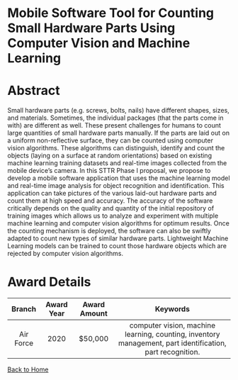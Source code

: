 
Mobile Software Tool for Counting Small Hardware Parts Using Computer Vision and Machine Learning
=================================================================================================

# Abstract


Small hardware parts (e.g. screws, bolts, nails) have different shapes, sizes, and materials. Sometimes, the individual packages (that the parts come in with) are different as well. These present challenges for humans to count large quantities of small hardware parts manually. If the parts are laid out on a uniform non-reflective surface, they can be counted using computer vision algorithms. These algorithms can distinguish, identify and count the objects (laying on a surface at random orientations) based on existing machine learning training datasets and real-time images collected from the mobile device’s camera. In this STTR Phase I proposal, we propose to develop a mobile software application that uses the machine learning model and real-time image analysis for object recognition and identification. This application can take pictures of the various laid-out hardware parts and count them at high speed and accuracy. The accuracy of the software critically depends on the quality and quantity of the initial repository of training images which allows us to analyze and experiment with multiple machine learning and computer vision algorithms for optimum results. Once the counting mechanism is deployed, the software can also be swiftly adapted to count new types of similar hardware parts. Lightweight Machine Learning models can be trained to count those hardware objects which are rejected by computer vision algorithms.  

# Award Details

|Branch|Award Year|Award Amount|Keywords|
| :---: | :---: | :---: | :---: |
|Air Force|2020|$50,000|computer vision, machine learning, counting, inventory management, part identification, part recognition.|
  
  


[Back to Home](https://github.com/chrischow/dod_sbir_awards/Reports/DJ/#1762)
